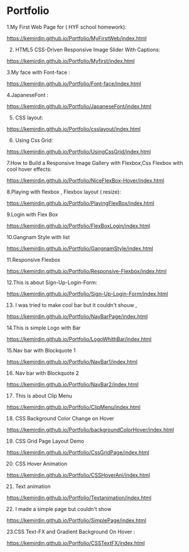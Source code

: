 # Portfolio


1.My First Web Page for ( HYF school homework):

https://kemirdin.github.io/Portfolio/MyFirstWeb/index.html

2. HTML5 CSS-Driven Responsive Image Slider With Captions:

https://kemirdin.github.io/Portfolio/Myfirst/index.html

3.My face with Font-face :

https://kemirdin.github.io/Portfolio/Font-face/index.html

4.JapaneseFont :

https://kemirdin.github.io/Portfolio/JapaneseFont/index.html

5. CSS layout:

https://kemirdin.github.io/Portfolio/csslayout/index.html

6. Using Css Grid:

https://kemirdin.github.io/Portfolio/UsingCssGrid/index.html

7.How to Build a Responsive Image Gallery with Flexbox,Css Flexbox with cool hover effects:

https://kemirdin.github.io/Portfolio/NiceFlexBox-Hover/index.html

8.Playing with flexbox , Flexbox layout ( resize):

https://kemirdin.github.io/Portfolio/PlayingFlexBox/index.html

9.Login with Flex Box

https://kemirdin.github.io/Portfolio/FlexBoxLogin/index.html

10.Gangnam Style with list 

https://kemirdin.github.io/Portfolio/GangnamStyle/index.html

11.Responsive Flexbox

https://kemirdin.github.io/Portfolio/Responsive-Flexbox/index.html

12.This is about Sign-Up-Login-Form:

https://kemirdin.github.io/Portfolio/Sign-Up-Login-Form/index.html

13. I was tried to make cool bar but it couldn't shouw , 

https://kemirdin.github.io/Portfolio/NavBarPage/index.html

14.This is simple Logo with Bar

https://kemirdin.github.io/Portfolio/LogoWhithBar/index.html

15.Nav bar with Blockquote 1

https://kemirdin.github.io/Portfolio/NavBar1/index.html

16. Nav bar with Blockquote 2

https://kemirdin.github.io/Portfolio/NavBar2/index.html


17. This is about Clip Menu 

https://kemirdin.github.io/Portfolio/ClipMenu/index.html

18. CSS Background Color Change on Hover

https://kemirdin.github.io/Portfolio/backgroundColorHover/index.html

19. CSS Grid Page Layout Demo

https://kemirdin.github.io/Portfolio/CssGridPage/index.html

20. CSS Hover Animation

https://kemirdin.github.io/Portfolio/CSSHoverAni/index.html

21. Text animation

https://kemirdin.github.io/Portfolio/Textanimation/index.html

22. I made a simple page but couldn't show 

https://kemirdin.github.io/Portfolio/SimplePage/index.html

23.CSS Text-FX and  Gradient Background On Hover :

https://kemirdin.github.io/Portfolio/CSSTextFX/index.html
